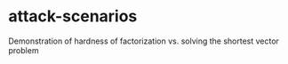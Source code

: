 # attack-scenarios
Demonstration of hardness of factorization vs. solving the shortest vector problem
